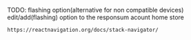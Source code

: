 TODO:
flashing option(alternative for non compatible devices)
    edit/add(flashing) option to the responsum
    acount
    home
    store

    https://reactnavigation.org/docs/stack-navigator/